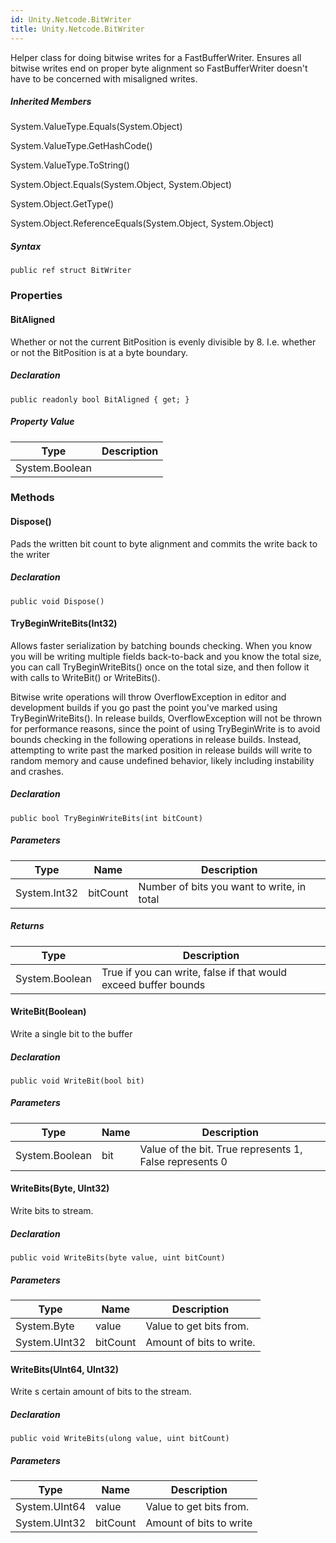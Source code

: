 ```yaml
---  
id: Unity.Netcode.BitWriter  
title: Unity.Netcode.BitWriter  
---
```


<div class="markdown level0 summary">

Helper class for doing bitwise writes for a FastBufferWriter. Ensures
all bitwise writes end on proper byte alignment so FastBufferWriter
doesn't have to be concerned with misaligned writes.

</div>

<div class="markdown level0 conceptual">

</div>

<div class="inheritedMembers">

##### Inherited Members

<div>

System.ValueType.Equals(System.Object)

</div>

<div>

System.ValueType.GetHashCode()

</div>

<div>

System.ValueType.ToString()

</div>

<div>

System.Object.Equals(System.Object, System.Object)

</div>

<div>

System.Object.GetType()

</div>

<div>

System.Object.ReferenceEquals(System.Object, System.Object)

</div>

</div>

 

##### Syntax

<div class="codewrapper">

``` lang-csharp
public ref struct BitWriter
```

</div>

### Properties

#### BitAligned

<div class="markdown level1 summary">

Whether or not the current BitPosition is evenly divisible by 8. I.e.
whether or not the BitPosition is at a byte boundary.

</div>

<div class="markdown level1 conceptual">

</div>

##### Declaration

<div class="codewrapper">

``` lang-csharp
public readonly bool BitAligned { get; }
```

</div>

##### Property Value

| Type           | Description |
|----------------|-------------|
| System.Boolean |             |

### Methods

#### Dispose()

<div class="markdown level1 summary">

Pads the written bit count to byte alignment and commits the write back
to the writer

</div>

<div class="markdown level1 conceptual">

</div>

##### Declaration

<div class="codewrapper">

``` lang-csharp
public void Dispose()
```

</div>

#### TryBeginWriteBits(Int32)

<div class="markdown level1 summary">

Allows faster serialization by batching bounds checking. When you know
you will be writing multiple fields back-to-back and you know the total
size, you can call TryBeginWriteBits() once on the total size, and then
follow it with calls to WriteBit() or WriteBits().

Bitwise write operations will throw OverflowException in editor and
development builds if you go past the point you've marked using
TryBeginWriteBits(). In release builds, OverflowException will not be
thrown for performance reasons, since the point of using TryBeginWrite
is to avoid bounds checking in the following operations in release
builds. Instead, attempting to write past the marked position in release
builds will write to random memory and cause undefined behavior, likely
including instability and crashes.

</div>

<div class="markdown level1 conceptual">

</div>

##### Declaration

<div class="codewrapper">

``` lang-csharp
public bool TryBeginWriteBits(int bitCount)
```

</div>

##### Parameters

| Type         | Name     | Description                                |
|--------------|----------|--------------------------------------------|
| System.Int32 | bitCount | Number of bits you want to write, in total |

##### Returns

| Type           | Description                                                     |
|----------------|-----------------------------------------------------------------|
| System.Boolean | True if you can write, false if that would exceed buffer bounds |

#### WriteBit(Boolean)

<div class="markdown level1 summary">

Write a single bit to the buffer

</div>

<div class="markdown level1 conceptual">

</div>

##### Declaration

<div class="codewrapper">

``` lang-csharp
public void WriteBit(bool bit)
```

</div>

##### Parameters

| Type           | Name | Description                                             |
|----------------|------|---------------------------------------------------------|
| System.Boolean | bit  | Value of the bit. True represents 1, False represents 0 |

#### WriteBits(Byte, UInt32)

<div class="markdown level1 summary">

Write bits to stream.

</div>

<div class="markdown level1 conceptual">

</div>

##### Declaration

<div class="codewrapper">

``` lang-csharp
public void WriteBits(byte value, uint bitCount)
```

</div>

##### Parameters

| Type          | Name     | Description              |
|---------------|----------|--------------------------|
| System.Byte   | value    | Value to get bits from.  |
| System.UInt32 | bitCount | Amount of bits to write. |

#### WriteBits(UInt64, UInt32)

<div class="markdown level1 summary">

Write s certain amount of bits to the stream.

</div>

<div class="markdown level1 conceptual">

</div>

##### Declaration

<div class="codewrapper">

``` lang-csharp
public void WriteBits(ulong value, uint bitCount)
```

</div>

##### Parameters

| Type          | Name     | Description             |
|---------------|----------|-------------------------|
| System.UInt64 | value    | Value to get bits from. |
| System.UInt32 | bitCount | Amount of bits to write |

 
